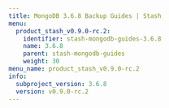 ```yaml
---
title: MongoDB 3.6.8 Backup Guides | Stash
menu:
  product_stash_v0.9.0-rc.2:
    identifier: stash-mongodb-guides-3.6.8
    name: 3.6.8
    parent: stash-mongodb-guides
    weight: 30
menu_name: product_stash_v0.9.0-rc.2
info:
  subproject_version: 3.6.8
  version: v0.9.0-rc.2
---
```


